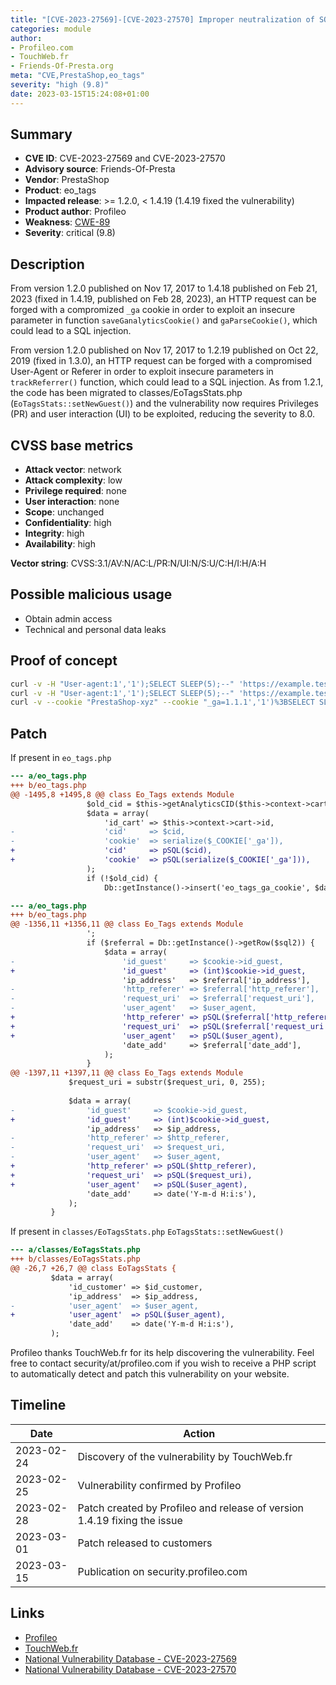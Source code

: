 ```yaml
---
title: "[CVE-2023-27569]-[CVE-2023-27570] Improper neutralization of SQL parameters in Profileo : Tracking et Conversions (eo_tags) module for PrestaShop"
categories: module
author:
- Profileo.com
- TouchWeb.fr
- Friends-Of-Presta.org
meta: "CVE,PrestaShop,eo_tags"
severity: "high (9.8)"
date: 2023-03-15T15:24:08+01:00
---
```


## Summary

* **CVE ID**: CVE-2023-27569 and CVE-2023-27570
* **Advisory source**: Friends-Of-Presta
* **Vendor**: PrestaShop
* **Product**: eo_tags
* **Impacted release**: >= 1.2.0, < 1.4.19 (1.4.19 fixed the vulnerability)
* **Product author**: Profileo
* **Weakness**: [CWE-89](https://cwe.mitre.org/data/definitions/89.html)
* **Severity**: critical (9.8)

## Description

From version 1.2.0 published on Nov 17, 2017 to 1.4.18 published on Feb 21, 2023 (fixed in 1.4.19, published on Feb 28, 2023), an HTTP request can be forged with a compromized `_ga` cookie in order to exploit an insecure parameter in function `saveGanalyticsCookie()` and `gaParseCookie()`, which could lead to a SQL injection.

From version 1.2.0 published on Nov 17, 2017 to 1.2.19 published on Oct 22, 2019 (fixed in 1.3.0), an HTTP request can be forged with a compromised User-Agent or Referer in order to exploit insecure parameters in `trackReferrer()` function, which could lead to a SQL injection. As from 1.2.1, the code has been migrated to classes/EoTagsStats.php (`EoTagsStats::setNewGuest()`) and the vulnerability now requires Privileges (PR) and user interaction (UI) to be exploited, reducing the severity to 8.0.

## CVSS base metrics

* **Attack vector**: network
* **Attack complexity**: low
* **Privilege required**: none
* **User interaction**: none
* **Scope**: unchanged
* **Confidentiality**: high
* **Integrity**: high
* **Availability**: high

**Vector string**: CVSS:3.1/AV:N/AC:L/PR:N/UI:N/S:U/C:H/I:H/A:H

## Possible malicious usage

* Obtain admin access
* Technical and personal data leaks

## Proof of concept

```bash
curl -v -H "User-agent:1','1');SELECT SLEEP(5);--" 'https://example.test/'
curl -v -H "User-agent:1','1');SELECT SLEEP(5);--" 'https://example.test/?force_eo_tags_tracking=1'
curl -v --cookie "PrestaShop-xyz" --cookie "_ga=1.1.1','1')%3BSELECT SLEEP(5)%3B--" 'https://example.test/order'
```

## Patch 

If present in `eo_tags.php`

```diff
--- a/eo_tags.php
+++ b/eo_tags.php
@@ -1495,8 +1495,8 @@ class Eo_Tags extends Module
                 $old_cid = $this->getAnalyticsCID($this->context->cart->id);
                 $data = array(
                     'id_cart' => $this->context->cart->id,
-                    'cid'     => $cid,
-                    'cookie'  => serialize($_COOKIE['_ga']),
+                    'cid'     => pSQL($cid),
+                    'cookie'  => pSQL(serialize($_COOKIE['_ga'])),
                 );
                 if (!$old_cid) {
                     Db::getInstance()->insert('eo_tags_ga_cookie', $data);
```

```diff
--- a/eo_tags.php
+++ b/eo_tags.php
@@ -1356,11 +1356,11 @@ class Eo_Tags extends Module
                 ';
                 if ($referral = Db::getInstance()->getRow($sql2)) {
                     $data = array(
-                        'id_guest'     => $cookie->id_guest,
+                        'id_guest'     => (int)$cookie->id_guest,
                         'ip_address'   => $referral['ip_address'],
-                        'http_referer' => $referral['http_referer'],
-                        'request_uri'  => $referral['request_uri'],
-                        'user_agent'   => $user_agent,
+                        'http_referer' => pSQL($referral['http_referer']),
+                        'request_uri'  => pSQL($referral['request_uri']),
+                        'user_agent'   => pSQL($user_agent),
                         'date_add'     => $referral['date_add'],
                     );
                 }
@@ -1397,11 +1397,11 @@ class Eo_Tags extends Module
             $request_uri = substr($request_uri, 0, 255);
 
             $data = array(
-                'id_guest'     => $cookie->id_guest,
+                'id_guest'     => (int)$cookie->id_guest,
                 'ip_address'   => $ip_address,
-                'http_referer' => $http_referer,
-                'request_uri'  => $request_uri,
-                'user_agent'   => $user_agent,
+                'http_referer' => pSQL($http_referer),
+                'request_uri'  => pSQL($request_uri),
+                'user_agent'   => pSQL($user_agent),
                 'date_add'     => date('Y-m-d H:i:s'),
             );
         }
```

If present in `classes/EoTagsStats.php` `EoTagsStats::setNewGuest()`
```diff
--- a/classes/EoTagsStats.php
+++ b/classes/EoTagsStats.php
@@ -26,7 +26,7 @@ class EoTagsStats {
         $data = array(
             'id_customer' => $id_customer,
             'ip_address'  => $ip_address,
-            'user_agent'  => $user_agent,
+            'user_agent'  => pSQL($user_agent),
             'date_add'    => date('Y-m-d H:i:s'),
         );
```

Profileo thanks TouchWeb.fr for its help discovering the vulnerability.
Feel free to contact security/at/profileo.com if you wish to receive a PHP script to automatically detect and patch this vulnerability on your website.

## Timeline

| Date | Action |
| -- | -- |
| 2023-02-24 | Discovery of the vulnerability by TouchWeb.fr |
| 2023-02-25 | Vulnerability confirmed by Profileo |
| 2023-02-28 | Patch created by Profileo and release of version 1.4.19 fixing the issue |
| 2023-03-01 | Patch released to customers |
| 2023-03-15 | Publication on security.profileo.com |

## Links

* [Profileo](https://www.profileo.com/fr/)
* [TouchWeb.fr](https://www.touchweb.fr/)
* [National Vulnerability Database - CVE-2023-27569](https://nvd.nist.gov/vuln/detail/CVE-2023-27569)
* [National Vulnerability Database - CVE-2023-27570](https://nvd.nist.gov/vuln/detail/CVE-2023-27570)